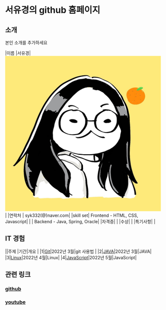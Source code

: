 

# 서유경의 github 홈페이지

## 소개 

본인 소개를 추가하세요

|이름 |서유경|![ykseo](/syk.jpg)|
|연락처 | syk332(@)naver.com|
|skill set| Frontend - HTML, CSS, Javascript|
| | Backend - Java, Spring, Oracle|
|자격증|  |
|수상| |
|특기사항|  |


## IT 경험

||주제 |기간|개요 |
|1|[Git](/git)|2022년 3월|git 사용법 |
|2|[JAVA](/java)|2022년 3월|JAVA|
|3|[Linux](/linux)|2022년 4월|Linux|
|4|[JavaScript](/javascript)|2022년 5월|JavaScript|

## 관련 링크 
### [github](https://yukyungseo.github.io)
### [youtube](https://www.youtube.com/channel/UCwTOdBeKnZo83qTpqc8-rTQ)
